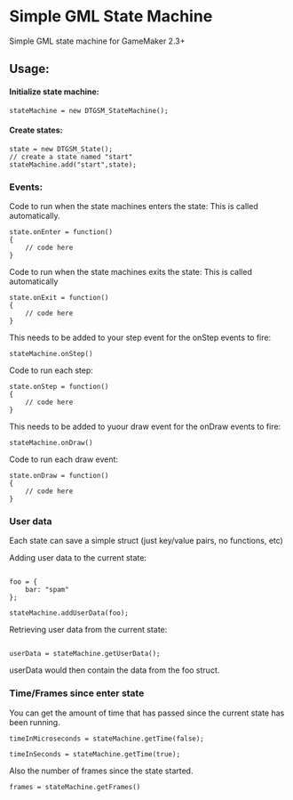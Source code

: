 # Simple GML State Machine
Simple GML state machine for GameMaker 2.3+

## Usage:

#### Initialize state machine:
```gml
stateMachine = new DTGSM_StateMachine();
```
#### Create states:
```gml
state = new DTGSM_State();
// create a state named "start"
stateMachine.add("start",state);
```
### Events:

Code to run when the state machines enters the state:
This is called automatically.
```gml
state.onEnter = function()
{
    // code here
}
```
Code to run when the state machines exits the state:
This is called automatically
```gml
state.onExit = function()
{
    // code here
}
```

This needs to be added to your step event for the onStep events to fire:
```gml
stateMachine.onStep()
```

Code to run each step:
```gml
state.onStep = function()
{
    // code here
}
```

This needs to be added to yuour draw event for the onDraw events to fire:
```gml
stateMachine.onDraw()
```
Code to run each draw event:
```gml
state.onDraw = function()
{
    // code here
}
```

### User data

Each state can save a simple struct (just key/value pairs, no functions, etc)

Adding user data to the current state:
```gml

foo = {
    bar: "spam"
};

stateMachine.addUserData(foo);
```

Retrieving user data from the current state:
```gml

userData = stateMachine.getUserData();
```

userData would then contain the data from the foo struct.

### Time/Frames since enter state

You can get the amount of time that has passed since the current state has been running.
```gml
timeInMicroseconds = stateMachine.getTime(false);

timeInSeconds = stateMachine.getTime(true);
```

Also the number of frames since the state started.
```gml
frames = stateMachine.getFrames()
```

